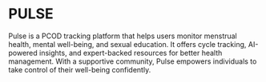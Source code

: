 # PULSE
Pulse is a PCOD tracking platform that helps users monitor menstrual health, mental well-being, and sexual education. It offers cycle tracking, AI-powered insights, and expert-backed resources for better health management. With a supportive community, Pulse empowers individuals to take control of their well-being confidently.
